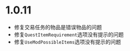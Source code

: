 # 1.0.11

- 修复交易任务的物品是错误物品的问题
- 修复`QuestItemRequirement`选项没有提示的问题
- 修复`UseModPossibleItems`选项没有提示的问题